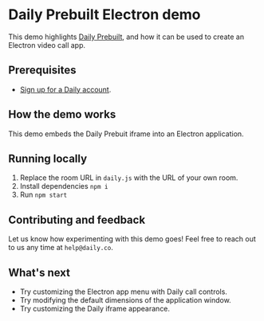 # Daily Prebuilt Electron demo

This demo highlights [Daily Prebuilt](https://www.daily.co/blog/prebuilt-ui/), and how it can be used to create an Electron video call app.

## Prerequisites

- [Sign up for a Daily account](https://dashboard.daily.co/signup).

## How the demo works

This demo embeds the Daily Prebuit iframe into an Electron application.

## Running locally

1. Replace the room URL in `daily.js` with the URL of your own room.
1. Install dependencies `npm i`
1. Run `npm start`

## Contributing and feedback

Let us know how experimenting with this demo goes! Feel free to reach out to us any time at `help@daily.co`.

## What's next

- Try customizing the Electron app menu with Daily call controls.
- Try modifying the default dimensions of the application window.
- Try customizing the Daily iframe appearance.
